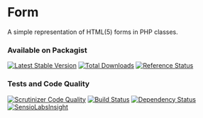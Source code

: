 Form
====

A simple representation of HTML(5) forms in PHP classes.

### Available on Packagist
[![Latest Stable Version](https://poser.pugx.org/hemio/form/version)](https://packagist.org/packages/hemio/form)
[![Total Downloads](https://poser.pugx.org/hemio/form/downloads)](https://packagist.org/packages/hemio/form)
[![Reference Status](https://www.versioneye.com/php/hemio:form/reference_badge.svg?style=flat)](https://www.versioneye.com/php/hemio:form/references)

### Tests and Code Quality
[![Scrutinizer Code Quality](https://scrutinizer-ci.com/g/qua-bla/form/badges/quality-score.png?b=master)](https://scrutinizer-ci.com/g/qua-bla/form/?branch=master) 
[![Build Status](https://travis-ci.org/qua-bla/form.svg?branch=master)](https://travis-ci.org/qua-bla/form)
[![Dependency Status](https://www.versioneye.com/php/hemio:form/badge.svg)](https://www.versioneye.com/php/hemio:form/)
 [![SensioLabsInsight](https://insight.sensiolabs.com/projects/85436a11-81cb-4aa4-8e06-16f950ae59cf/mini.png)](https://insight.sensiolabs.com/projects/85436a11-81cb-4aa4-8e06-16f950ae59cf)

